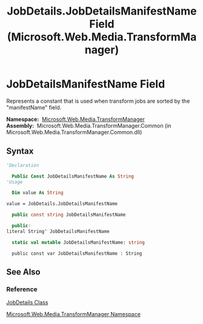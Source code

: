 ﻿---
title: JobDetails.JobDetailsManifestName Field (Microsoft.Web.Media.TransformManager)
TOCTitle: JobDetailsManifestName Field
ms:assetid: F:Microsoft.Web.Media.TransformManager.JobDetails.JobDetailsManifestName
ms:mtpsurl: https://msdn.microsoft.com/en-us/library/microsoft.web.media.transformmanager.jobdetails.jobdetailsmanifestname(v=VS.90)
ms:contentKeyID: 35521001
ms.date: 06/14/2012
mtps_version: v=VS.90
f1_keywords:
- Microsoft.Web.Media.TransformManager.JobDetails.JobDetailsManifestName
dev_langs:
- csharp
- jscript
- vb
- FSharp
- cpp
api_location:
- Microsoft.Web.Media.TransformManager.Common.dll
api_name:
- Microsoft.Web.Media.TransformManager.JobDetails.JobDetailsManifestName
api_type:
- Managed
topic_type:
- apiref
- kbSyntax
product_family_name: VS
ROBOTS: INDEX,FOLLOW
---

# JobDetailsManifestName Field

Represents a constant that is used when transform jobs are sorted by the "manifestName" field.

**Namespace:**  [Microsoft.Web.Media.TransformManager](microsoft-web-media-transformmanager-namespace.md)  
**Assembly:**  Microsoft.Web.Media.TransformManager.Common (in Microsoft.Web.Media.TransformManager.Common.dll)

## Syntax

```vb
'Declaration

  Public Const JobDetailsManifestName As String
'Usage

  Dim value As String

value = JobDetails.JobDetailsManifestName
```

```csharp
  public const string JobDetailsManifestName
```

```cpp
  public:
literal String^ JobDetailsManifestName
```

``` fsharp
  static val mutable JobDetailsManifestName: string
```

```jscript
  public const var JobDetailsManifestName : String
```

## See Also

### Reference

[JobDetails Class](jobdetails-class-microsoft-web-media-transformmanager.md)

[Microsoft.Web.Media.TransformManager Namespace](microsoft-web-media-transformmanager-namespace.md)

